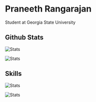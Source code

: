 # Praneeth Rangarajan

Student at Georgia State University

## Github Stats

![Stats](https://github-readme-stats.vercel.app/api?username=rangarajanpraneeth&title_color=cccccc&text_color=777777&icon_color=cccccc&border_color=23272e&bg_color=1e2227&show_icons=true&include_all_commits=true)

![Stats](https://github-readme-stats.vercel.app/api/top-langs/?username=rangarajanpraneeth&layout=compact&title_color=cccccc&text_color=777777&icon_color=cccccc&border_color=23272e&bg_color=1e2227&hide=css,html)

## Skills

![Stats](https://skillicons.dev/icons?i=c,cpp,cs,css,html,java,js,nodejs,py,ts)

![Stats](https://skillicons.dev/icons?i=js,html,css,wasm)
